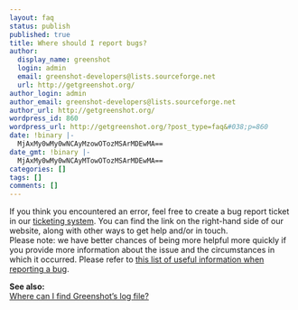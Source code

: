 ```yaml
---
layout: faq
status: publish
published: true
title: Where should I report bugs?
author:
  display_name: greenshot
  login: admin
  email: greenshot-developers@lists.sourceforge.net
  url: http://getgreenshot.org/
author_login: admin
author_email: greenshot-developers@lists.sourceforge.net
author_url: http://getgreenshot.org/
wordpress_id: 860
wordpress_url: http://getgreenshot.org/?post_type=faq&#038;p=860
date: !binary |-
  MjAxMy0wMy0wNCAyMzowOTozMSArMDEwMA==
date_gmt: !binary |-
  MjAxMy0wMy0wNCAyMTowOTozMSArMDEwMA==
categories: []
tags: []
comments: []
---
```

<p>If you think you encountered an error, feel free to create a bug report ticket in our <a href="/tickets/">ticketing system</a>. You can find the link on the right-hand side of our website, along with other ways to get help and/or in touch.<br />
Please note: we have better chances of being more helpful more quickly if you provide more information about the issue and the circumstances in which it occurred. Please refer to <a href="http://getgreenshot.org/2013/02/07/constructive-feedback-is-always-welcome/">this list of useful information when reporting a bug</a>.</p>
<p><strong>See also:</strong><br />
<a href="/faq/where-can-i-find-greenshots-log-file/">Where can I find Greenshot’s log file?</a></p>
